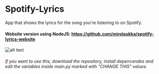 # Spotify-Lyrics
App that shows the lyrics for the song you're listening to on Spotify.

#### Website version using NodeJS: https://github.com/mirolaukka/spotify-lyrics-website


![alt text](https://i.imgur.com/XSEIjkz.png "Best music on the planet")



###### If you want to use this, download the repository, install depencendes and edit the variables inside main.py marked with "CHANGE THIS" values.
